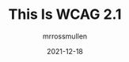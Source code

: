 ---
author: mrrossmullen
date: 2021-12-18
permalink: false
tags:
  - websites
  - accessibility
  - wcag
target_url: https://thisiswcag.com/
title: This Is WCAG 2.1
---